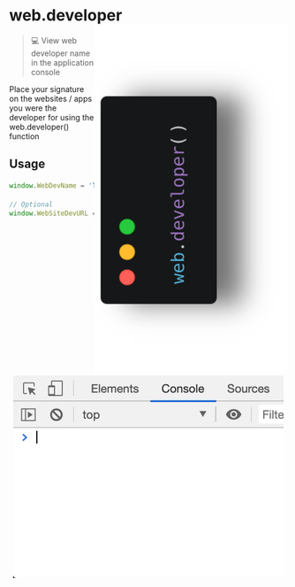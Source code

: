 # web.developer <img src="https://raw.githubusercontent.com/gabrielndr/web.developer/master/webdeveloper.png" align="right" title="web.developer" alt="web.developer" width="350">
> 💻 View web developer name in the application console

Place your signature on the websites / apps you were the developer for using the web.developer() function

## Usage
```javascript
window.WebDevName = 'Thomas Smith'

// Optional
window.WebSiteDevURL = 'https://user.github.io 🚀'
```
<p align="center">
  <img src="https://raw.githubusercontent.com/gabrielndr/web.developer/master/usage.gif" title="web.developer usage" alt="web.developer usage">
</p>
